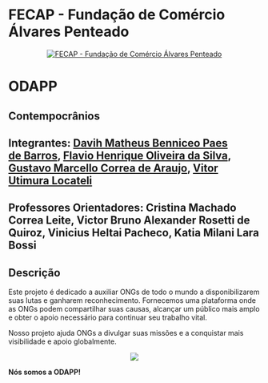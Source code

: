 # FECAP - Fundação de Comércio Álvares Penteado

<p align="center">
<a href= "https://www.fecap.br/"><img src="https://encrypted-tbn0.gstatic.com/images?q=tbn:ANd9GcRhZPrRa89Kma0ZZogxm0pi-tCn_TLKeHGVxywp-LXAFGR3B1DPouAJYHgKZGV0XTEf4AE&usqp=CAU" alt="FECAP - Fundação de Comércio Álvares Penteado" border="0"></a>
</p>

# ODAPP

## Contempocrânios

## Integrantes: <a href="https://www.linkedin.com/in/victorbarq/">Davih Matheus Benniceo Paes de Barros</a>, <a href="https://www.linkedin.com/in/victorbarq/">Flavio Henrique Oliveira da Silva</a>, <a href="https://www.linkedin.com/in/victorbarq/">Gustavo Marcello Correa de Araujo</a>, <a href="https://www.linkedin.com/in/victorbarq/">Vitor Utimura Locateli</a>
## Professores Orientadores: Cristina Machado Correa Leite</a>, Victor Bruno Alexander Rosetti de Quiroz</a>, Vinicius Heltai Pacheco</a>, Katia Milani Lara Bossi</a>

## Descrição
<p>Este projeto é dedicado a auxiliar ONGs de todo o mundo a disponibilizarem suas lutas e ganharem reconhecimento. Fornecemos uma plataforma onde as ONGs podem compartilhar suas causas, alcançar um público mais amplo e obter o apoio necessário para continuar seu trabalho vital.</p>

<p>Nosso projeto ajuda ONGs a divulgar suas missões e a conquistar mais visibilidade e apoio globalmente.</p>

</body>
</html>

<p align="center">
<img src="https://pix4free.org/assets/library/2021-01-20/originals/game.jpg" border="0">
  


<p class="center"><strong>Nós somos a ODAPP!</strong></p>

<br><br>

